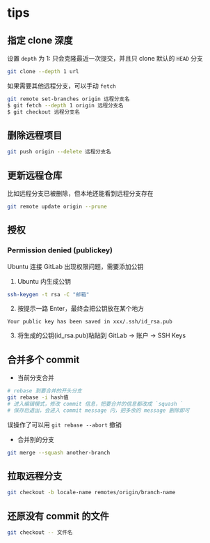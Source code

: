 # tips

## 指定 clone 深度

设置 `depth` 为 1: 只会克隆最近一次提交，并且只 clone 默认的 `HEAD` 分支

```bash
git clone --depth 1 url
```

如果需要其他远程分支，可以手动 `fetch`

```bash
git remote set-branches origin 远程分支名
$ git fetch --depth 1 origin 远程分支名
$ git checkout 远程分支名
```

## 删除远程项目

```bash
git push origin --delete 远程分支名
```

## 更新远程仓库

比如远程分支已被删除，但本地还能看到远程分支存在

```bash
git remote update origin --prune
```

## 授权

### Permission denied (publickey)

Ubuntu 连接 GitLab 出现权限问题，需要添加公钥

1. Ubuntu 内生成公钥

```bash
ssh-keygen -t rsa -C "邮箱"
```

2. 按提示一路 Enter，最终会把公钥放在某个地方

```
Your public key has been saved in xxx/.ssh/id_rsa.pub
```

3. 将生成的公钥(id_rsa.pub)粘贴到 GitLab → 账户 → SSH Keys

## 合并多个 commit

- 当前分支合并

```bash
# rebase 到要合并的开头分支
git rebase -i hash值
# 进入编辑模式，修改 commit 信息，把要合并的信息都改成 `squash `
# 保存后退出，会进入 commit message 内，把多余的 message 删除即可
```

误操作了可以用 `git rebase --abort` 撤销

- 合并别的分支

```bash
git merge --squash another-branch
```

## 拉取远程分支

```bash
git checkout -b locale-name remotes/origin/branch-name
```

## 还原没有 commit 的文件

```bash
git checkout -- 文件名
```
